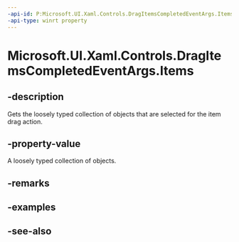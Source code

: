 ```yaml
---
-api-id: P:Microsoft.UI.Xaml.Controls.DragItemsCompletedEventArgs.Items
-api-type: winrt property
---
```


<!-- Property syntax
public Windows.Foundation.Collections.IVectorView<object> Items { get; }
-->

# Microsoft.UI.Xaml.Controls.DragItemsCompletedEventArgs.Items

## -description
Gets the loosely typed collection of objects that are selected for the item drag action.

## -property-value
A loosely typed collection of objects.

## -remarks

## -examples

## -see-also
